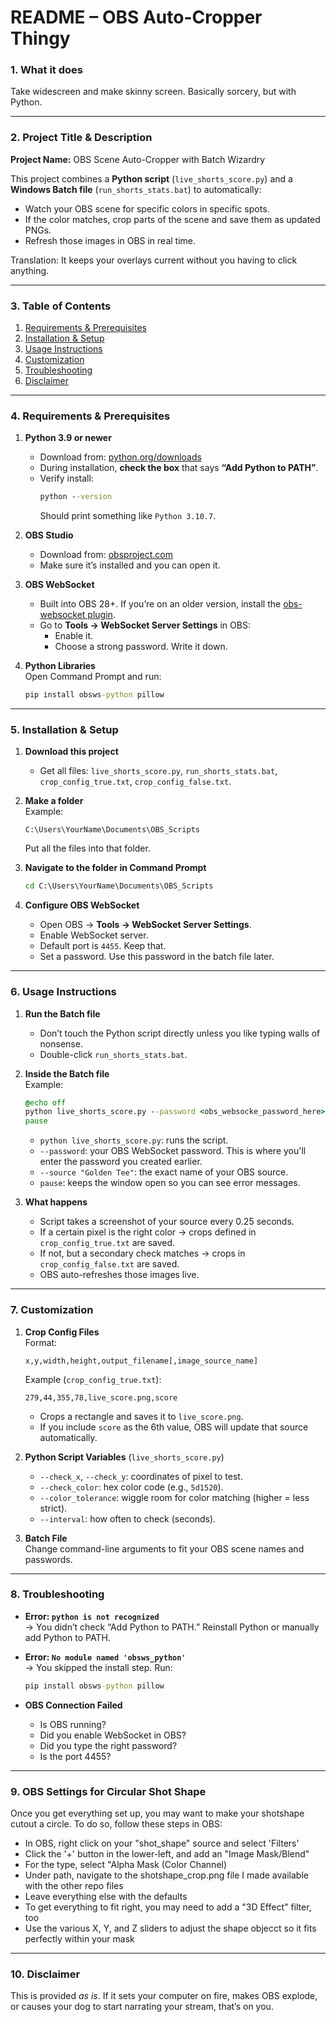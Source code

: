 # README – OBS Auto-Cropper Thingy

### 1. What it does
Take widescreen and make skinny screen. Basically sorcery, but with Python.

---

### 2. Project Title & Description
**Project Name:** OBS Scene Auto-Cropper with Batch Wizardry  

This project combines a **Python script** (`live_shorts_score.py`) and a **Windows Batch file** (`run_shorts_stats.bat`) to automatically:  
- Watch your OBS scene for specific colors in specific spots.  
- If the color matches, crop parts of the scene and save them as updated PNGs.  
- Refresh those images in OBS in real time.  

Translation: It keeps your overlays current without you having to click anything.

---

### 3. Table of Contents
1. [Requirements & Prerequisites](#4-requirements--prerequisites)  
2. [Installation & Setup](#5-installation--setup)  
3. [Usage Instructions](#6-usage-instructions)  
4. [Customization](#7-customization)  
5. [Troubleshooting](#8-troubleshooting)  
6. [Disclaimer](#9-disclaimer)

---

### 4. Requirements & Prerequisites

1. **Python 3.9 or newer**  
   - Download from: [python.org/downloads](https://www.python.org/downloads/)  
   - During installation, **check the box** that says **“Add Python to PATH”**.  
   - Verify install:  
     ```cmd
     python --version
     ```
     Should print something like `Python 3.10.7`.

2. **OBS Studio**  
   - Download from: [obsproject.com](https://obsproject.com/)  
   - Make sure it’s installed and you can open it.

3. **OBS WebSocket**  
   - Built into OBS 28+. If you’re on an older version, install the [obs-websocket plugin](https://github.com/obsproject/obs-websocket).  
   - Go to **Tools → WebSocket Server Settings** in OBS:  
     - Enable it.  
     - Choose a strong password. Write it down.

4. **Python Libraries**  
   Open Command Prompt and run:  
   ```cmd
   pip install obsws-python pillow
   ```

---

### 5. Installation & Setup

1. **Download this project**  
   - Get all files: `live_shorts_score.py`, `run_shorts_stats.bat`, `crop_config_true.txt`, `crop_config_false.txt`.  

2. **Make a folder**  
   Example:  
   ```text
   C:\Users\YourName\Documents\OBS_Scripts
   ```
   Put all the files into that folder.

3. **Navigate to the folder in Command Prompt**  
   ```cmd
   cd C:\Users\YourName\Documents\OBS_Scripts
   ```

4. **Configure OBS WebSocket**  
   - Open OBS → **Tools → WebSocket Server Settings**.  
   - Enable WebSocket server.  
   - Default port is `4455`. Keep that.  
   - Set a password. Use this password in the batch file later.

---

### 6. Usage Instructions

1. **Run the Batch file**  
   - Don’t touch the Python script directly unless you like typing walls of nonsense.  
   - Double-click `run_shorts_stats.bat`.  

2. **Inside the Batch file**  
   Example:
   ```bat
   @echo off
   python live_shorts_score.py --password <obs_websocke_password_here> --source "Golden Tee" --interval 1 --check_x 286 --check_y 125 --check_color 5d1520 --color_tolerance 25 --subcheck_x 1330 --subcheck_y 125 --subcheck_color 123456
   pause
   ```
   - `python live_shorts_score.py`: runs the script.  
   - `--password`: your OBS WebSocket password. This is where you'll enter the password you created earlier.  
   - `--source "Golden Tee"`: the exact name of your OBS source.  
   - `pause`: keeps the window open so you can see error messages.  

3. **What happens**  
   - Script takes a screenshot of your source every 0.25 seconds.  
   - If a certain pixel is the right color → crops defined in `crop_config_true.txt` are saved.  
   - If not, but a secondary check matches → crops in `crop_config_false.txt` are saved.  
   - OBS auto-refreshes those images live.

---

### 7. Customization

1. **Crop Config Files**  
   Format:  
   ```text
   x,y,width,height,output_filename[,image_source_name]
   ```
   Example (`crop_config_true.txt`):  
   ```text
   279,44,355,78,live_score.png,score
   ```
   - Crops a rectangle and saves it to `live_score.png`.  
   - If you include `score` as the 6th value, OBS will update that source automatically.

2. **Python Script Variables** (`live_shorts_score.py`)  
   - `--check_x`, `--check_y`: coordinates of pixel to test.  
   - `--check_color`: hex color code (e.g., `5d1520`).  
   - `--color_tolerance`: wiggle room for color matching (higher = less strict).  
   - `--interval`: how often to check (seconds).  

3. **Batch File**  
   Change command-line arguments to fit your OBS scene names and passwords.

---

### 8. Troubleshooting

- **Error: `python is not recognized`**  
  → You didn’t check “Add Python to PATH.” Reinstall Python or manually add Python to PATH.

- **Error: `No module named 'obsws_python'`**  
  → You skipped the install step. Run:  
  ```cmd
  pip install obsws-python pillow
  ```

- **OBS Connection Failed**  
  - Is OBS running?  
  - Did you enable WebSocket in OBS?  
  - Did you type the right password?  
  - Is the port 4455?  

---

### 9. OBS Settings for Circular Shot Shape
Once you get everything set up, you may want to make your shotshape cutout a circle. To do so, follow these steps in OBS:
  - In OBS, right click on your "shot_shape" source and select 'Filters'  
  - Click the '+' button in the lower-left, and add an "Image Mask/Blend"
  - For the type, select "Alpha Mask (Color Channel)
  - Under path, navigate to the shotshape_crop.png file I made available with the other repo files
  - Leave everything else with the defaults
  - To get everything to fit right, you may need to add a "3D Effect" filter, too
  - Use the various X, Y, and Z sliders to adjust the shape objecct so it fits perfectly within your mask  

---

### 10. Disclaimer
This is provided *as is*. If it sets your computer on fire, makes OBS explode, or causes your dog to start narrating your stream, that’s on you.  

